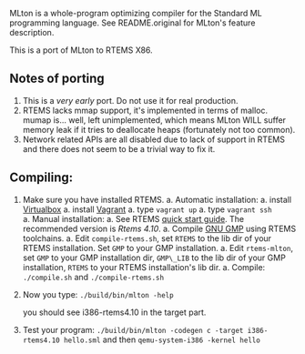 MLton is a whole-program optimizing compiler for the Standard ML
programming language. See README.original for MLton's feature
description.

This is a port of MLton to RTEMS X86. 

## Notes of porting
1. This is a *very early* port. Do not use it for real production.
2. RTEMS lacks mmap support, it's implemented in terms of malloc. mumap is... well,
   left unimplemented, which means MLton WILL suffer memory leak if it tries to
   deallocate heaps (fortunately not too common).
3. Network related APIs are all disabled due to lack of support in RTEMS and there
   does not seem to be a trivial way to fix it.

## Compiling:

1. Make sure you have installed RTEMS.
	a. Automatic installation: 
		a. install [Virtualbox](virtualbox.org) 
		a. install [Vagrant](https://www.vagrantup.com/downloads.html)
		a. type ```vagrant up```
		a. type ```vagrant ssh```  
	a. Manual installation: 
		a. See RTEMS 
   [quick start guide](https://devel.rtems.org/wiki/TBR/UserManual/Quick_Start). The recommended version is *Rtems 4.10*.
		a. Compile [GNU GMP](https://gmplib.org/) using RTEMS toolchains.
		a. Edit ```compile-rtems.sh```, set ```RTEMS``` to the lib dir of your RTEMS installation. Set ```GMP``` to your GMP installation.
		a. Edit ```rtems-mlton```, set ```GMP``` to your GMP installation dir, ```GMP\_LIB``` to the lib dir of your GMP installation, ```RTEMS``` to your RTEMS installation's lib dir.
		a. Compile: ```./compile.sh``` and ```./compile-rtems.sh```

1. Now you type:
```./build/bin/mlton -help```

   you should see i386-rtems4.10 in the target part.
1. Test your program: ```./build/bin/mlton -codegen c -target i386-rtems4.10 hello.sml``` and then ```qemu-system-i386 -kernel hello```




